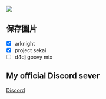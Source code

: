 <p align="left"> 
    <img src="https://i.pinimg.com/564x/d4/ca/d9/d4cad95ee3a258256caa86ad340b7770.jpg"/> </a>
    
</p>



## 保存圖片
- [x] arknight
- [x] project sekai
- [ ] d4dj goovy mix

## My official Discord sever

[Discord](https://discord.gg/AUUZNjWxNT)
